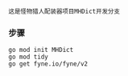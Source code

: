 ```
这是怪物猎人配装器项目MHDict开发分支
```

### 步骤

```
go mod init MHDict
go mod tidy
go get fyne.io/fyne/v2
```

